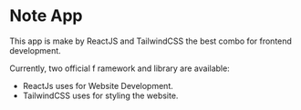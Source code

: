 # Note App

This app is make by ReactJS and TailwindCSS the best combo for frontend development.

Currently, two official f ramework and library are available:

- ReactJs uses for Website Development.
- TailwindCSS uses for styling the website.
